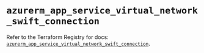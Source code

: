 # `azurerm_app_service_virtual_network_swift_connection`

Refer to the Terraform Registry for docs: [`azurerm_app_service_virtual_network_swift_connection`](https://registry.terraform.io/providers/hashicorp/azurerm/4.28.0/docs/resources/app_service_virtual_network_swift_connection).

